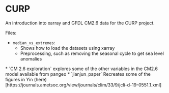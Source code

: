 # CURP
An introduction into xarray and GFDL CM2.6 data for the CURP project.

Files:
* `median_vs_extremes`: <ul>
  <li>Shows how to load the datasets using xarray</li>
  <li>Preprocessing, such as removing the seasonal cycle to get sea level anomalies</li>
</ul>
* `CM 2.6 exploration` explores some of the other variables in the CM2.6 model available from pangeo
* `jianjun_paper` Recreates some of the figures in Yin (here)[https://journals.ametsoc.org/view/journals/clim/33/9/jcli-d-19-0551.1.xml]
